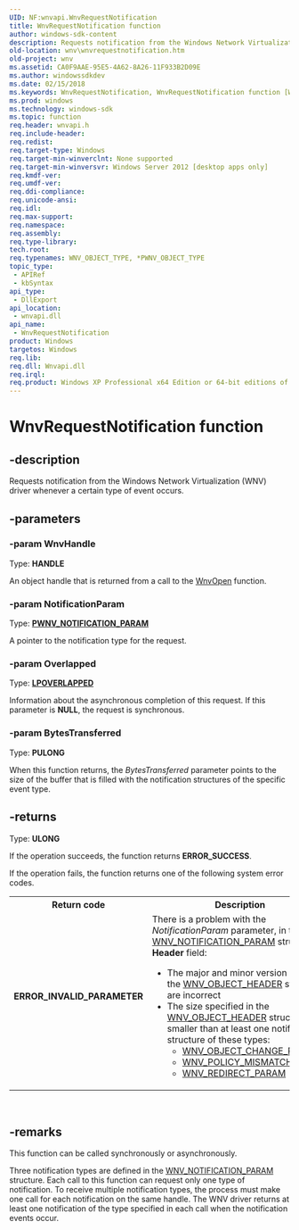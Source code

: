 ```yaml
---
UID: NF:wnvapi.WnvRequestNotification
title: WnvRequestNotification function
author: windows-sdk-content
description: Requests notification from the Windows Network Virtualization (WNV) driver whenever a certain type of event occurs.
old-location: wnv\wnvrequestnotification.htm
old-project: wnv
ms.assetid: CA0F9AAE-95E5-4A62-8A26-11F933B2D09E
ms.author: windowssdkdev
ms.date: 02/15/2018
ms.keywords: WnvRequestNotification, WnvRequestNotification function [Windows Network Virtualization], wnv.wnvrequestnotification, wnvapi/WnvRequestNotification
ms.prod: windows
ms.technology: windows-sdk
ms.topic: function
req.header: wnvapi.h
req.include-header: 
req.redist: 
req.target-type: Windows
req.target-min-winverclnt: None supported
req.target-min-winversvr: Windows Server 2012 [desktop apps only]
req.kmdf-ver: 
req.umdf-ver: 
req.ddi-compliance: 
req.unicode-ansi: 
req.idl: 
req.max-support: 
req.namespace: 
req.assembly: 
req.type-library: 
tech.root: 
req.typenames: WNV_OBJECT_TYPE, *PWNV_OBJECT_TYPE
topic_type:
 - APIRef
 - kbSyntax
api_type:
 - DllExport
api_location:
 - wnvapi.dll
api_name:
 - WnvRequestNotification
product: Windows
targetos: Windows
req.lib: 
req.dll: Wnvapi.dll
req.irql: 
req.product: Windows XP Professional x64 Edition or 64-bit editions of     Windows Server 2003
---
```


# WnvRequestNotification function


## -description


Requests notification from the Windows Network Virtualization (WNV) driver whenever a certain type of event occurs.


## -parameters




### -param WnvHandle

Type: <b>HANDLE</b>

An object handle that is returned from a call to the <a href="https://msdn.microsoft.com/C20BA303-7ECD-4CF3-BB5E-D4509162CD85">WnvOpen</a> function.


### -param NotificationParam

Type: <b><a href="https://msdn.microsoft.com/C8A27B21-462A-4D70-AA19-743023FD1810">PWNV_NOTIFICATION_PARAM</a></b>

A pointer to the notification type for the request.


### -param Overlapped

Type: <b><a href="https://msdn.microsoft.com/5037f6b9-e316-483b-a8e2-b58d2587ebd9">LPOVERLAPPED</a></b>

Information about the asynchronous completion of this request. If this parameter is <b>NULL</b>, the request is synchronous.


### -param BytesTransferred

Type: <b>PULONG</b>

When this function returns, the <i>BytesTransferred</i> parameter points to the size of the buffer that is filled with the notification structures of the specific event type.


## -returns



Type: <b>ULONG</b>

If the operation succeeds, the function returns <b>ERROR_SUCCESS</b>.

If the operation fails, the function returns one of the following system error codes.

<table>
<tr>
<th>Return code</th>
<th>Description</th>
</tr>
<tr>
<td width="40%">
<dl>
<dt><b>ERROR_INVALID_PARAMETER</b></dt>
</dl>
</td>
<td width="60%">
There is a problem with the <i>NotificationParam</i> parameter, in the <a href="https://msdn.microsoft.com/C8A27B21-462A-4D70-AA19-743023FD1810">WNV_NOTIFICATION_PARAM</a> structure's <b>Header</b> field:

<ul>
<li>The major and minor version values of the <a href="https://msdn.microsoft.com/3D139C56-0224-4120-B308-A33F257DD9DC">WNV_OBJECT_HEADER</a>   structure are incorrect</li>
<li>The size specified in the <a href="https://msdn.microsoft.com/3D139C56-0224-4120-B308-A33F257DD9DC">WNV_OBJECT_HEADER</a>   structure is smaller than at least one notification structure of these types:<ul>
<li>
<a href="https://msdn.microsoft.com/12FF591A-B696-49DF-9E75-B966569A2AAE">WNV_OBJECT_CHANGE_PARAM</a>
</li>
<li>
<a href="https://msdn.microsoft.com/2781B0D6-950E-49AD-9B30-31DE4A27ED4A">WNV_POLICY_MISMATCH_PARAM</a>
</li>
<li>
<a href="https://msdn.microsoft.com/53305594-4539-490E-B034-99355265F175">WNV_REDIRECT_PARAM</a>
</li>
</ul>
</li>
</ul>
</td>
</tr>
</table>
 




## -remarks



This function can be called synchronously or asynchronously.

Three notification types are defined in the <a href="https://msdn.microsoft.com/C8A27B21-462A-4D70-AA19-743023FD1810">WNV_NOTIFICATION_PARAM</a> structure. Each call to this function can request only one type of notification. To receive multiple notification types, the process must make one call for each notification on the same handle. The WNV driver returns at least one notification of the type specified in each call when the notification events occur.



